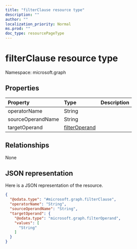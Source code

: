 ```yaml
---
title: "filterClause resource type"
description: ""
author: ""
localization_priority: Normal
ms.prod: ""
doc_type: resourcePageType
---
```


# filterClause resource type


Namespace: microsoft.graph



## Properties
|Property|Type|Description|
|:---|:---|:---|
|operatorName|String||
|sourceOperandName|String||
|targetOperand|[filterOperand](../resources/filteroperand.md)||

## Relationships
None

## JSON representation
Here is a JSON representation of the resource.
<!-- {
  "blockType": "resource",
  "@odata.type": "microsoft.graph.filterClause"
}
-->
``` json
{
  "@odata.type": "#microsoft.graph.filterClause",
  "operatorName": "String",
  "sourceOperandName": "String",
  "targetOperand": {
    "@odata.type": "microsoft.graph.filterOperand",
    "values": [
      "String"
    ]
  }
}
```

